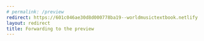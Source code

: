 ```yaml
---
# permalink: /preview
redirect: https://601c046ae30d8d000778ba19--worldmusictextbook.netlify.app
layout: redirect
title: Forwarding to the preview
---
```


